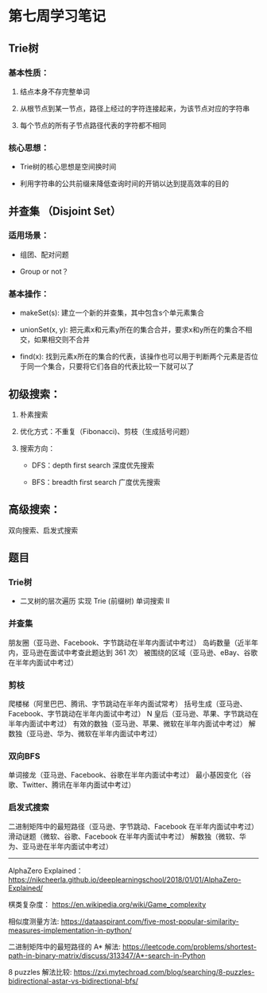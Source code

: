 # 第七周学习笔记

## Trie树

### 基本性质：

1. 结点本身不存完整单词

2. 从根节点到某一节点，路径上经过的字符连接起来，为该节点对应的字符串

3. 每个节点的所有子节点路径代表的字符都不相同

### 核心思想：

* Trie树的核心思想是空间换时间

* 利用字符串的公共前缀来降低查询时间的开销以达到提高效率的目的

## 并查集 （Disjoint Set）

### 适用场景：

* 组团、配对问题

* Group or not？

### 基本操作：

* makeSet(s): 建立一个新的并查集，其中包含s个单元素集合

* unionSet(x, y): 把元素x和元素y所在的集合合并，要求x和y所在的集合不相交，如果相交则不合并

* find(x): 找到元素x所在的集合的代表，该操作也可以用于判断两个元素是否位于同一个集合，只要将它们各自的代表比较一下就可以了

## 初级搜索：

1. 朴素搜索

2. 优化方式：不重复（Fibonacci)、剪枝（生成括号问题）

3. 搜索方向：

    * DFS：depth first search 深度优先搜索

    * BFS：breadth first search 广度优先搜索

## 高级搜索：

双向搜索、启发式搜索

## 题目

### Trie树

* 二叉树的层次遍历
实现 Trie (前缀树)
单词搜索 II 

### 并查集

朋友圈（亚马逊、Facebook、字节跳动在半年内面试中考过）
岛屿数量（近半年内，亚马逊在面试中考查此题达到 361 次）
被围绕的区域（亚马逊、eBay、谷歌在半年内面试中考过）

### 剪枝

爬楼梯（阿里巴巴、腾讯、字节跳动在半年内面试常考）
括号生成（亚马逊、Facebook、字节跳动在半年内面试中考过）
N 皇后（亚马逊、苹果、字节跳动在半年内面试中考过）
有效的数独（亚马逊、苹果、微软在半年内面试中考过）
解数独（亚马逊、华为、微软在半年内面试中考过）

### 双向BFS
单词接龙（亚马逊、Facebook、谷歌在半年内面试中考过）
最小基因变化（谷歌、Twitter、腾讯在半年内面试中考过）

### 启发式搜索

二进制矩阵中的最短路径（亚马逊、字节跳动、Facebook 在半年内面试中考过）
滑动谜题（微软、谷歌、Facebook 在半年内面试中考过）
解数独（微软、华为、亚马逊在半年内面试中考过）

---
AlphaZero Explained： https://nikcheerla.github.io/deeplearningschool/2018/01/01/AlphaZero-Explained/

棋类复杂度： https://en.wikipedia.org/wiki/Game_complexity

相似度测量方法: https://dataaspirant.com/five-most-popular-similarity-measures-implementation-in-python/

二进制矩阵中的最短路径的 A* 解法: https://leetcode.com/problems/shortest-path-in-binary-matrix/discuss/313347/A*-search-in-Python

8 puzzles 解法比较: https://zxi.mytechroad.com/blog/searching/8-puzzles-bidirectional-astar-vs-bidirectional-bfs/
